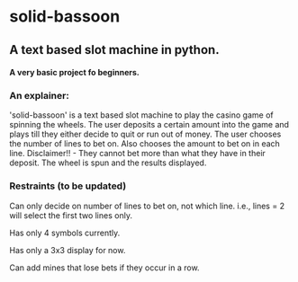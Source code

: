 # solid-bassoon
## A text based slot machine in python.
#### A very basic project fo beginners.

### An explainer:
'solid-bassoon' is a text based slot machine to play the casino game of spinning the wheels.
The user deposits a certain amount into the game and plays till they either decide to  quit or run out of money.
The user chooses the number of lines to bet on.
Also chooses the amount to bet on in each line.
Disclaimer!! - They cannot bet more than what they have in their deposit.
The wheel is spun and the results displayed. 

### Restraints (to be updated)
Can only decide on number of lines to bet on, not which line.
i.e., lines = 2 will select the first two lines only.

Has only 4 symbols currently.

Has only a 3x3 display for now.

Can add mines that lose bets if they occur in a row.